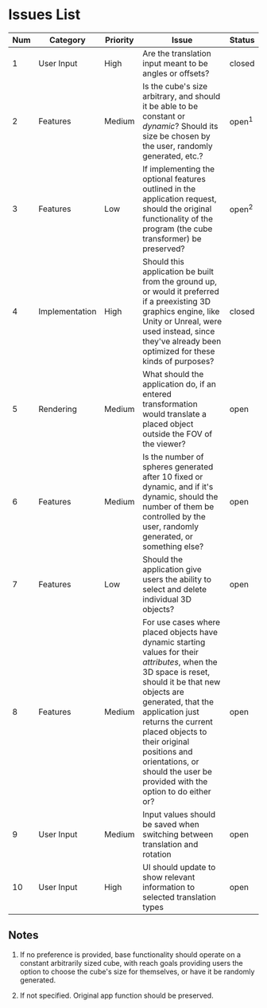 # Issues List

Num | Category | Priority | Issue | Status
---|---|---|---|---
1 | User Input | High | Are the translation input meant to be angles or offsets? | closed
2 | Features | Medium |  Is the cube's size arbitrary, and should it be able to be constant or *dynamic*? Should its size be chosen by the user, randomly generated, etc.? | open<sup>1</sup>
3 | Features | Low | If implementing the optional features outlined in the application request, should the original functionality of the program (the cube transformer) be preserved? | open<sup>2</sup>
4 | Implementation | High | Should this application be built from the ground up, or would it preferred if a preexisting 3D graphics engine, like Unity or Unreal, were used instead, since they've already been optimized for these kinds of purposes? | closed
5 | Rendering | Medium | What should the application do, if an entered transformation would translate a placed object outside the FOV of the viewer? | open
6 | Features | Medium | Is the number of spheres generated after 10 fixed or dynamic, and if it's dynamic, should the number of them be controlled by the user, randomly generated, or something else? | open
7 | Features | Low | Should the application give users the ability to select and delete individual 3D objects? | open
8 | Features | Medium | For use cases where placed objects have dynamic starting values for their *attributes*, when the 3D space is reset, should it be that new objects are generated, that the application just returns the current placed objects to their original positions and orientations, or should the user be provided with the option to do either or? | open
9 | User Input | Medium | Input values should be saved when switching between translation and rotation | open
10 | User Input | High | UI should update to show relevant information to selected translation types | open

## Notes

1. If no preference is provided, base functionality should operate on a constant arbitrarily sized cube, with reach goals providing users the option to choose the cube's size for themselves, or have it be randomly generated.

2. If not specified. Original app function should be preserved.

